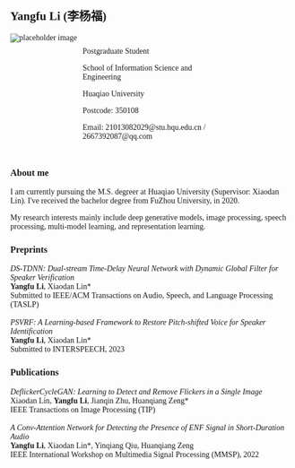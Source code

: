 <h2>Yangfu Li (李杨福)</h2>
<!DOCTYPE html>
<html>
<head>
	<title>图片和文字解释</title>
	<style>
		.container {
			display: flex;
			flex-wrap: wrap;
		}

		.image {
			flex: 1;
			max-width: 50%;
			padding: 10px;
		}

		.text {
			flex: 1;
			max-width: 50%;
			padding: 10px;
		}
	</style>
</head>
<body>
	<div class="container">
		<div class="image">
			<img src="https://via.placeholder.com/300x200" alt="placeholder image">
		</div>
		<div class="text">
			<h2>图片说明</h2>
			<p>这是一张占位图片，用于演示布局效果。</p>
		</div>
	</div>
</body>
</html>

<html>
<head>
   <title>图片和文字解释</title>
   <style>
   .container {
   	display: flex;
	flex-wrap: wrap;
   }

   .image {
	flex: 1;
	max-width: 20%;
	padding: 10px;
   }

   .text {
       flex: 1;
       max-width: 80%;
       padding: 10px;
   }
   </style>
</head>
<body style = "font-family:Lucida bright;" >
	<div class="container">
		<div class="image">
			<img src="photo.jpg/160x200" alt="placeholder image">
		</div>
		<div class="text">
        		 <p>Postgraduate Student</p>
        		 <p>School of Information Science and Engineering</p>
        		 <p>Huaqiao University</p>
       			 <p>Postcode: 350108</p>
        		 <p>Email: 21013082029@stu.hqu.edu.cn / 2667392087@qq.com</p>
		</div>
	</div>
</body>  
	
<body style = "Lucida bright;" >
<h3>About me</h3>
<p>I am currently pursuing the M.S. degreer at Huaqiao University (Supervisor: Xiaodan Lin). I've received the bachelor degree from FuZhou University, in 2020.</p>

<p>My research interests mainly include deep generative models, image processing, speech processing, multi-model learning, and representation learning.</p>
<h3>Preprints</h2>
<i>DS-TDNN: Dual-stream Time-Delay Neural Network with Dynamic Global Filter for Speaker Verification</i><br/>
<b>Yangfu Li</b>, Xiaodan Lin*<br/>
Submitted to IEEE/ACM Transactions on Audio, Speech, and Language Processing (TASLP)<br/>
<br/>
<i>PSVRF: A Learning-based Framework to Restore Pitch-shifted Voice for Speaker Identification</i><br/>
<b>Yangfu Li</b>, Xiaodan Lin*<br/>
Submitted to INTERSPEECH, 2023<br/>
 
<h3>Publications</h3>
<i>DeflickerCycleGAN: Learning to Detect and Remove Flickers in a Single Image</i><br/>
Xiaodan Lin, <b>Yangfu Li</b>, Jianqin Zhu, Huanqiang Zeng*<br/>
IEEE Transactions on Image Processing (TIP)<br/>
<br/>
<i>A Conv-Attention Network for Detecting the Presence of ENF Signal in Short-Duration Audio</i><br/>
<b>Yangfu Li</b>, Xiaodan Lin*, Yinqiang Qiu, Huanqiang Zeng<br/>
IEEE International Workshop on Multimedia Signal Processing (MMSP), 2022<br/>  
</html>
